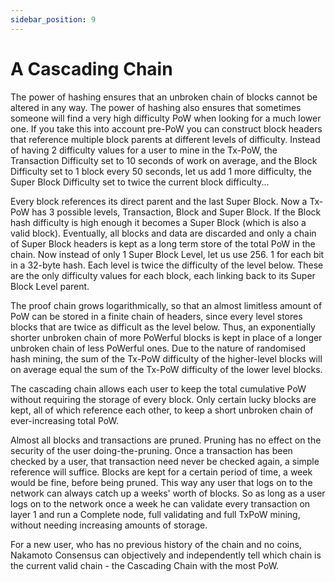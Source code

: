 ```yaml
---
sidebar_position: 9
---
```


# A Cascading Chain

The power of hashing ensures that an unbroken chain of blocks cannot be altered in any way. The power of hashing also ensures that sometimes someone will find a very high difficulty PoW when looking for a much lower one. If you take this into account pre-PoW you can construct block headers that reference multiple block parents at different levels of difficulty. Instead of having 2 difficulty values for a user to mine in the Tx-PoW, the Transaction Difficulty set to 10 seconds of work on average, and the Block Difficulty set to 1 block every 50 seconds, let us add 1 more difficulty, the Super Block Difficulty set to twice the current block difficulty...

Every block references its direct parent and the last Super Block. Now a Tx-PoW has 3 possible levels, Transaction, Block and Super Block. If the Block hash difficulty is high enough it becomes a Super Block (which is also a valid block). Eventually, all blocks and data are discarded and only a chain of Super Block headers is kept as a long term store of the total PoW in the chain. Now instead of only 1 Super Block Level, let us use 256. 1 for each bit in a 32-byte hash. Each level is twice the difficulty of the level below. These are the only difficulty values for each block, each linking back to its Super Block Level parent.

The proof chain grows logarithmically, so that an almost limitless amount of PoW can be stored in a finite chain of headers, since every level stores blocks that are twice as difficult as the level below. Thus, an exponentially shorter unbroken chain of more PoWerful blocks is kept in place of a longer unbroken chain of less PoWerful ones. Due to the nature of randomised hash mining, the sum of the Tx-PoW difficulty of the higher-level blocks will on average equal the sum of the Tx-PoW difficulty of the lower level blocks.

The cascading chain allows each user to keep the total cumulative PoW without requiring the storage of every block. Only certain lucky blocks are kept, all of which reference each other, to keep a short unbroken chain of ever-increasing total PoW.

Almost all blocks and transactions are pruned. Pruning has no effect on the security of the user doing-the-pruning. Once a transaction has been checked by a user, that transaction need never be checked again, a simple reference will suffice. Blocks are kept for a certain period of time, a week would be fine, before being pruned. This way any user that logs on to the network can always catch up a weeks' worth of blocks. So as long as a user logs on to the network once a week he can validate every transaction on layer 1 and run a Complete node, full validating and full TxPoW mining, without needing increasing amounts of storage.

For a new user, who has no previous history of the chain and no coins, Nakamoto Consensus can objectively and independently tell which chain is the current valid chain - the Cascading Chain with the most PoW.

